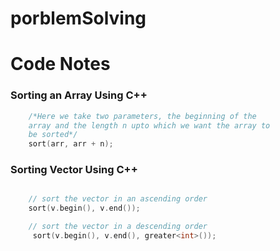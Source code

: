 # porblemSolving

# Code Notes

### Sorting an Array Using C++

```cpp
    /*Here we take two parameters, the beginning of the 
    array and the length n upto which we want the array to 
    be sorted*/
    sort(arr, arr + n);
```


### Sorting Vector Using C++

```cpp

    // sort the vector in an ascending order
    sort(v.begin(), v.end());

    // sort the vector in a descending order
     sort(v.begin(), v.end(), greater<int>());

```